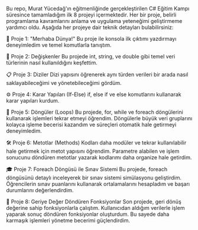 Bu repo, Murat Yücedağ'ın eğitmenliğinde gerçekleştirilen C# Eğitim Kampı süresince tamamladığım ilk 8 projeyi içermektedir. Her bir proje, belirli programlama kavramlarını anlama ve uygulama yeteneğimi geliştirmeme yardımcı oldu. Aşağıda her projeye dair teknik detayları bulabilirsiniz:

🎉 Proje 1: "Merhaba Dünya!" 
Bu proje ile konsola ilk çıktımı yazdırmayı deneyimledim ve temel komutlarla tanıştım.

🌱 Proje 2: Değişkenler 
Bu projede int, string, ve double gibi temel veri türlerinin nasıl kullanıldığını keşfettim.

📋 Proje 3: Diziler 
Dizi yapısını öğrenerek aynı türden verileri bir arada nasıl saklayabileceğimi ve yönetebileceğimi gördüm.

⚙️ Proje 4: Karar Yapıları (If-Else)
if, else if ve else komutlarını kullanarak karar yapıları kurdum. 

🔄 Proje 5: Döngüler (Loops)
Bu projede, for, while ve foreach döngülerini kullanarak işlemleri tekrar etmeyi öğrendim. Döngülerle büyük veri gruplarını kolayca işleme becerisi kazandım ve süreçleri otomatik hale getirmeyi deneyimledim.

🛠️ Proje 6: Metotlar (Methods)
Kodları daha modüler ve tekrar kullanılabilir hale getirmek için metot yapısını öğrendim. Parametre alabilen ve işlem sonucunu döndüren metotlar yazarak kodlarımı daha organize hale getirdim.

🎓 Proje 7: Foreach Döngüsü ile Sınav Sistemi
Bu projede, foreach döngüsünü detaylı inceleyerek bir sınav sistemi simülasyonu geliştirdim. Öğrencilerin sınav puanlarını kullanarak ortalamalarını hesapladım ve başarı durumlarını değerlendirdim.

📌 Proje 8: Geriye Değer Döndüren Fonksiyonlar
Son projede, geri dönüş değerine sahip fonksiyonlarla çalıştım. Kullanıcıdan aldığım verilerle işlem yaparak sonuç döndüren fonksiyonlar oluşturdum. Bu sayede daha karmaşık işlemleri yönetme becerimi güçlendirdim.
